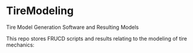 # TireModeling
Tire Model Generation Software and Resulting Models

This repo stores FRUCD scripts and results relating to the modeling of tire mechanics:

